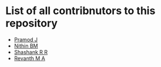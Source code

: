 # List of all contribnutors to this repository
- [Pramod J](https://github.com/TheMtyHulk)
- [Nithin BM](https://github.com/nithin98765)
- [Shashank R R](https://github.com/shashank257)
- [Revanth M A](https://github.com/Revyanth)